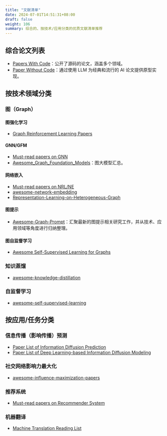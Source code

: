 ```yaml
---
title: "文献清单"
date: 2024-07-01T14:51:31+08:00
draft: false
weight: 106
summary: 综合的、按技术/应用分类的优质文献清单推荐
---
```


## 综合论文列表

- [Papers With Code](https://paperswithcode.com/)：公开了源码的论文，涵盖多个领域。
- [Paper Without Code](https://paperwithoutcode.com/)：通过使用 LLM 为经典和流行的 AI 论文提供原型实现。

## 按技术领域分类

### 图（Graph）

#### 图强化学习

- [Graph Reinforcement Learning Papers](https://github.com/SunQingYun1996/Graph-Reinforcement-Learning-Papers)

#### GNN/GFM

- [Must-read papers on GNN](https://github.com/thunlp/GNNPapers)
- [Awesome_Graph_Foundation_Models](https://github.com/CurryTang/Awesome_Graph_Foundation_Models)：图大模型汇总。

#### 网络嵌入

- [Must-read papers on NRL/NE](https://github.com/thunlp/NRLPapers)
- [awesome-network-embedding](https://github.com/chihming/awesome-network-embedding)
- [Representation-Learning-on-Heterogeneous-Graph](https://github.com/Jhy1993/Representation-Learning-on-Heterogeneous-Graph)

#### 图提示

- [Awesome-Graph-Prompt](https://github.com/WxxShirley/Awesome-Graph-Prompt)：汇聚最新的图提示相关研究工作，并从技术、应用领域等角度进行归纳整理。

#### 图自监督学习

- [Awesome Self-Supervised Learning for Graphs](https://github.com/SXKDZ/awesome-self-supervised-learning-for-graphs)
  
### 知识蒸馏

- [awesome-knowledge-distillation](https://github.com/dkozlov/awesome-knowledge-distillation)

### 自监督学习

- [awesome-self-supervised-learning](https://github.com/jason718/awesome-self-supervised-learning)

## 按应用/任务分类

### 信息传播（影响传播）预测

- [Paper List of Information Diffusion Prediction](https://github.com/albertyang33/DiffusionPapers)
- [Paper List of Deep Learning-based Information Diffusion Modeling](https://github.com/ChenNed/Awesome-DL-Information-Cascades-Modleing)
  
### 社交网络影响力最大化

- [awesome-influence-maximization-papers](https://github.com/geopanag/awesome-influence-maximization-papers)
  
### 推荐系统

- [Must-read papers on Recommender System](https://github.com/hongleizhang/RSPapers)

### 机器翻译

- [Machine Translation Reading List](https://github.com/THUNLP-MT/MT-Reading-List)
